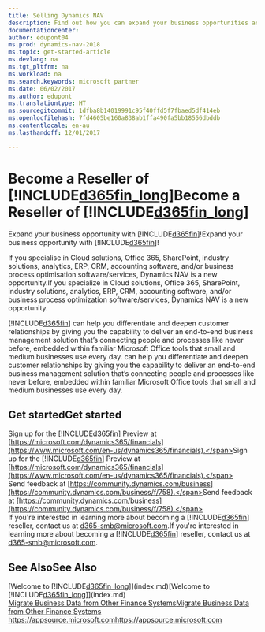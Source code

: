 ```yaml
---
title: Selling Dynamics NAV
description: Find out how you can expand your business opportunities and become a Microsoft partner and Dynamics NAV reseller.
documentationcenter: 
author: edupont04
ms.prod: dynamics-nav-2018
ms.topic: get-started-article
ms.devlang: na
ms.tgt_pltfrm: na
ms.workload: na
ms.search.keywords: microsoft partner
ms.date: 06/02/2017
ms.author: edupont
ms.translationtype: HT
ms.sourcegitcommit: 1dfba8b14019991c95f40ffd5f7fbaed5df414eb
ms.openlocfilehash: 7fd4605be160a838ab1ffa490fa5bb18556dbddb
ms.contentlocale: en-au
ms.lasthandoff: 12/01/2017

---
```

# <a name="become-a-reseller-of-included365finlongincludesd365finlongmdmd"></a><span data-ttu-id="311f7-103">Become a Reseller of [!INCLUDE[d365fin_long](includes/d365fin_long_md.md)]</span><span class="sxs-lookup"><span data-stu-id="311f7-103">Become a Reseller of [!INCLUDE[d365fin_long](includes/d365fin_long_md.md)]</span></span>
<span data-ttu-id="311f7-104">Expand your business opportunity with [!INCLUDE[d365fin](includes/d365fin_md.md)]!</span><span class="sxs-lookup"><span data-stu-id="311f7-104">Expand your business opportunity with [!INCLUDE[d365fin](includes/d365fin_md.md)]!</span></span>  

<span data-ttu-id="311f7-105">If you specialise in Cloud solutions, Office 365, SharePoint, industry solutions, analytics, ERP, CRM, accounting software, and/or business process optimisation software/services, Dynamics NAV is a new opportunity.</span><span class="sxs-lookup"><span data-stu-id="311f7-105">If you specialize in Cloud solutions, Office 365, SharePoint, industry solutions, analytics, ERP, CRM, accounting software, and/or business process optimization software/services, Dynamics NAV is a new opportunity.</span></span>   

[!INCLUDE[d365fin](includes/d365fin_md.md)]<span data-ttu-id="311f7-106"> can help you differentiate and deepen customer relationships by giving you the capability to deliver an end-to-end business management solution that’s connecting people and processes like never before, embedded within familiar Microsoft Office tools that small and medium businesses use every day.</span><span class="sxs-lookup"><span data-stu-id="311f7-106"> can help you differentiate and deepen customer relationships by giving you the capability to deliver an end-to-end business management solution that’s connecting people and processes like never before, embedded within familiar Microsoft Office tools that small and medium businesses use every day.</span></span>  

## <a name="get-started"></a><span data-ttu-id="311f7-107">Get started</span><span class="sxs-lookup"><span data-stu-id="311f7-107">Get started</span></span>
<span data-ttu-id="311f7-108">Sign up for the [!INCLUDE[d365fin](includes/d365fin_md.md)] Preview at [https://microsoft.com/dynamics365/financials](https://www.microsoft.com/en-us/dynamics365/financials).</span><span class="sxs-lookup"><span data-stu-id="311f7-108">Sign up for the [!INCLUDE[d365fin](includes/d365fin_md.md)] Preview at [https://microsoft.com/dynamics365/financials](https://www.microsoft.com/en-us/dynamics365/financials).</span></span>  
<span data-ttu-id="311f7-109">Send feedback at [https://community.dynamics.com/business](https://community.dynamics.com/business/f/758).</span><span class="sxs-lookup"><span data-stu-id="311f7-109">Send feedback at [https://community.dynamics.com/business](https://community.dynamics.com/business/f/758).</span></span>  
<span data-ttu-id="311f7-110">If you're interested in learning more about becoming a [!INCLUDE[d365fin](includes/d365fin_md.md)] reseller, contact us at [d365-smb@microsoft.com](mailto:d365-smb@microsoft.com).</span><span class="sxs-lookup"><span data-stu-id="311f7-110">If you're interested in learning more about becoming a [!INCLUDE[d365fin](includes/d365fin_md.md)] reseller, contact us at [d365-smb@microsoft.com](mailto:d365-smb@microsoft.com).</span></span>  

## <a name="see-also"></a><span data-ttu-id="311f7-111">See Also</span><span class="sxs-lookup"><span data-stu-id="311f7-111">See Also</span></span>
<span data-ttu-id="311f7-112">[Welcome to [!INCLUDE[d365fin_long](includes/d365fin_long_md.md)]](index.md)</span><span class="sxs-lookup"><span data-stu-id="311f7-112">[Welcome to [!INCLUDE[d365fin_long](includes/d365fin_long_md.md)]](index.md)</span></span>  
[<span data-ttu-id="311f7-113">Migrate Business Data from Other Finance Systems</span><span class="sxs-lookup"><span data-stu-id="311f7-113">Migrate Business Data from Other Finance Systems</span></span>](upload-data.md)  
[<span data-ttu-id="311f7-114">https://appsource.microsoft.com</span><span class="sxs-lookup"><span data-stu-id="311f7-114">https://appsource.microsoft.com</span></span>](https://appsource.microsoft.com/en-us/?product=project-madeira)  

